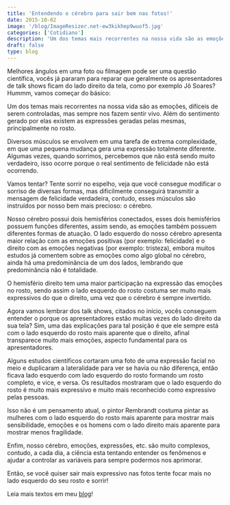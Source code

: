 ```yaml
---
title: 'Entendendo o cérebro para sair bem nas fotos!'
date: 2015-10-02
image: '/blog/ImageResizer.net-ew3kikhep9wuof5.jpg'
categories: ['Cotidiano']
description: 'Um dos temas mais recorrentes na nossa vida são as emoções, difíceis de serem controladas, mas sempre nos fazem sentir vivo. '
draft: false
type: blog
---
```


Melhores ângulos em uma foto ou filmagem pode ser uma questão científica, vocês já pararam para reparar que geralmente os apresentadores de talk shows ficam do lado direito da tela, como por exemplo Jô Soares? Hummm, vamos começar do básico:

Um dos temas mais recorrentes na nossa vida são as emoções, difíceis de serem controladas, mas sempre nos fazem sentir vivo. Além do sentimento gerado por elas existem as expressões geradas pelas mesmas, principalmente no rosto.

Diversos músculos se envolvem em uma tarefa de extrema complexidade, em que uma pequena mudança gera uma expressão totalmente diferente. Algumas vezes, quando sorrimos, percebemos que não está sendo muito verdadeiro, isso ocorre porque o real sentimento de felicidade não está ocorrendo.

Vamos tentar? Tente sorrir no espelho, veja que você consegue modificar o sorriso de diversas formas, mas dificilmente conseguirá transmitir a mensagem de felicidade verdadeira, contudo, esses músculos são instruídos por nosso bem mais precioso: o cérebro.

Nosso cérebro possui dois hemisférios conectados, esses dois hemisférios possuem funções diferentes, assim sendo, as emoções também possuem diferentes formas de atuação. O lado esquerdo do nosso cérebro apresenta maior relação com as emoções positivas (por exemplo: felicidade) e o direito com as emoções negativas (por exemplo: tristeza), embora muitos estudos já comentem sobre as emoções como algo global no cérebro, ainda há uma predominância de um dos lados, lembrando que predominância não é totalidade.

O hemisfério direito tem uma maior participação na expressão das emoções no rosto, sendo assim o lado esquerdo do rosto costuma ser muito mais expressivos do que o direito, uma vez que o cérebro é sempre invertido.

Agora vamos lembrar dos talk shows, citados no início, vocês conseguem entender o porque os apresentadores estão muitas vezes do lado direito da sua tela? Sim, uma das explicações para tal posição é que ele sempre está com o lado esquerdo do rosto mais aparente que o direito, afinal transparece muito mais emoções, aspecto fundamental para os apresentadores.

Alguns estudos científicos cortaram uma foto de uma expressão facial no meio e duplicaram a lateralidade para ver se havia ou não diferença, então ficava lado esquerdo com lado esquerdo do rosto formando um rosto completo, e vice, e versa. Os resultados mostraram que o lado esquerdo do rosto é muito mais expressivo e muito mais reconhecido como expressivo pelas pessoas.

Isso não é um pensamento atual, o pintor Rembrandt costuma pintar as mulheres com o lado esquerdo do rosto mais aparente para mostrar mais sensibilidade, emoções e os homens com o lado direito mais aparente para mostrar menos fragilidade.

Enfim, nosso cérebro, emoções, expressões, etc. são muito complexos, contudo, a cada dia, a ciência esta tentando entender os fenômenos e ajudar a controlar as variáveis para sempre podermos nos aprimorar.

Então, se você quiser sair mais expressivo nas fotos tente focar mais no lado esquerdo do seu rosto e sorrir!

Leia mais textos em meu [blog](/blog/)!

